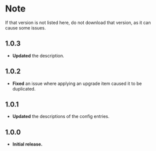 # Note
If that version is not listed here, do not download that version, as it can cause some issues.
## 1.0.3
- **Updated** the description.
## 1.0.2
- **Fixed** an issue where applying an upgrade item caused it to be duplicated.
## 1.0.1
- **Updated** the descriptions of the config entries.
## 1.0.0
- **Initial release.**